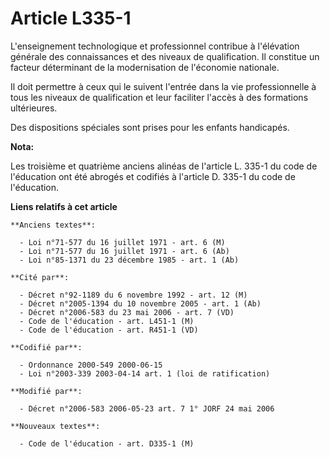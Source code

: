 # Article L335-1

L'enseignement technologique et professionnel contribue à l'élévation générale des connaissances et des niveaux de
qualification. Il constitue un facteur déterminant de la modernisation de l'économie nationale.

Il doit permettre à ceux qui le suivent l'entrée dans la vie professionnelle à tous les niveaux de qualification et leur
faciliter l'accès à des formations ultérieures.

Des dispositions spéciales sont prises pour les enfants handicapés.

**Nota:**

Les troisième et quatrième anciens alinéas de l'article L. 335-1 du code de l'éducation ont été abrogés et codifiés à
l'article D. 335-1 du code de l'éducation.

**Liens relatifs à cet article**

	**Anciens textes**:

	  - Loi n°71-577 du 16 juillet 1971 - art. 6 (M)
	  - Loi n°71-577 du 16 juillet 1971 - art. 6 (Ab)
	  - Loi n°85-1371 du 23 décembre 1985 - art. 1 (Ab)

	**Cité par**:

	  - Décret n°92-1189 du 6 novembre 1992 - art. 12 (M)
	  - Décret n°2005-1394 du 10 novembre 2005 - art. 1 (Ab)
	  - Décret n°2006-583 du 23 mai 2006 - art. 7 (VD)
	  - Code de l'éducation - art. L451-1 (M)
	  - Code de l'éducation - art. R451-1 (VD)

	**Codifié par**:

	  - Ordonnance 2000-549 2000-06-15
	  - Loi n°2003-339 2003-04-14 art. 1 (loi de ratification)

	**Modifié par**:

	  - Décret n°2006-583 2006-05-23 art. 7 1° JORF 24 mai 2006

	**Nouveaux textes**:

	  - Code de l'éducation - art. D335-1 (M)
